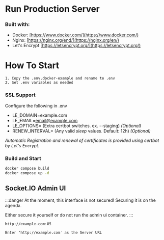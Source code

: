 # Run Production Server

### Built with:

- Docker: [https://www.docker.com/](https://www.docker.com/)
- Nginx: [https://nginx.org/end/](https://nginx.org/en/)
- Let's Encrypt [https://letsencrypt.org/](https://letsencrypt.org/)

# How To Start

```
1. Copy the .env.docker-example and rename to .env
2. Set .env variables as needed
```

### SSL Support

Configure the following in .env

- LE_DOMAIN=example.com
- LE_EMAIL=email@example.com
- LE_OPTIONS= (Extra certbot switches. ex. --staging) *(Optional)*
- RENEW_INTERVAL= (Any valid *sleep* values. Default: 12h) *(Optional)*

*Automatic Registration and renewal of certificates is provided using certbot by Let's Encrypt.*

### Build and Start

```bash
docker compose build
docker compose up -d
```

## Socket.IO Admin UI

:::danger
At the moment, this interface is not secured! Securing it is on the agenda.

Either secure it yourself or do not run the admin ui container.
:::

```
http://example.com:85

Enter 'http://example.com' as the Server URL
```
